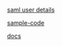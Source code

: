 
[saml user details](https://www.dontpanicblog.co.uk/2014/05/07/saml-based-single-sign-on-sso-in-spring-security-applications/)

[sample-code](https://github.com/vdenotaris/spring-boot-security-saml-sample/blob/master/src/main/java/com/vdenotaris/spring/boot/security/saml/web/config/WebSecurityConfig.java)

[docs](https://docs.spring.io/spring-security-saml/docs/1.0.0.RELEASE/reference/html/configuration-sso.html)


